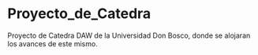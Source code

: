 # Proyecto_de_Catedra
Proyecto de Catedra DAW de la Universidad Don Bosco, donde se alojaran los avances de este mismo. 
